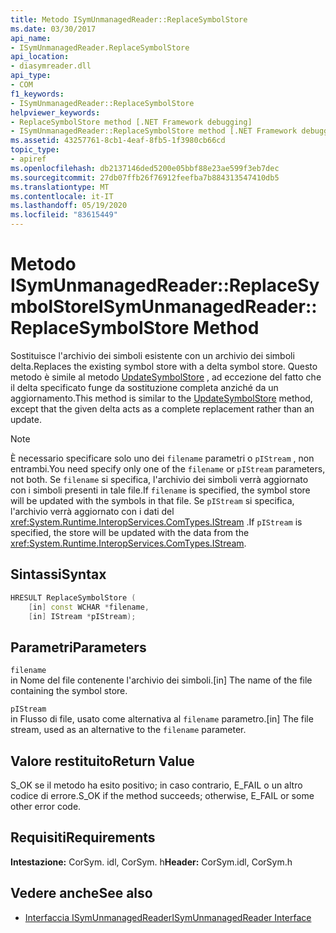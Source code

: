 ```yaml
---
title: Metodo ISymUnmanagedReader::ReplaceSymbolStore
ms.date: 03/30/2017
api_name:
- ISymUnmanagedReader.ReplaceSymbolStore
api_location:
- diasymreader.dll
api_type:
- COM
f1_keywords:
- ISymUnmanagedReader::ReplaceSymbolStore
helpviewer_keywords:
- ReplaceSymbolStore method [.NET Framework debugging]
- ISymUnmanagedReader::ReplaceSymbolStore method [.NET Framework debugging]
ms.assetid: 43257761-8cb1-4eaf-8fb5-1f3980cb66cd
topic_type:
- apiref
ms.openlocfilehash: db2137146ded5200e05bbf88e23ae599f3eb7dec
ms.sourcegitcommit: 27db07ffb26f76912feefba7b884313547410db5
ms.translationtype: MT
ms.contentlocale: it-IT
ms.lasthandoff: 05/19/2020
ms.locfileid: "83615449"
---
```

# <a name="isymunmanagedreaderreplacesymbolstore-method"></a><span data-ttu-id="60a42-102">Metodo ISymUnmanagedReader::ReplaceSymbolStore</span><span class="sxs-lookup"><span data-stu-id="60a42-102">ISymUnmanagedReader::ReplaceSymbolStore Method</span></span>
<span data-ttu-id="60a42-103">Sostituisce l'archivio dei simboli esistente con un archivio dei simboli delta.</span><span class="sxs-lookup"><span data-stu-id="60a42-103">Replaces the existing symbol store with a delta symbol store.</span></span> <span data-ttu-id="60a42-104">Questo metodo è simile al metodo [UpdateSymbolStore](isymunmanagedreader-updatesymbolstore-method.md) , ad eccezione del fatto che il delta specificato funge da sostituzione completa anziché da un aggiornamento.</span><span class="sxs-lookup"><span data-stu-id="60a42-104">This method is similar to the [UpdateSymbolStore](isymunmanagedreader-updatesymbolstore-method.md) method, except that the given delta acts as a complete replacement rather than an update.</span></span>  
  
> [!NOTE]
> <span data-ttu-id="60a42-105">È necessario specificare solo uno dei `filename` parametri o `pIStream` , non entrambi.</span><span class="sxs-lookup"><span data-stu-id="60a42-105">You need specify only one of the `filename` or `pIStream` parameters, not both.</span></span> <span data-ttu-id="60a42-106">Se `filename` si specifica, l'archivio dei simboli verrà aggiornato con i simboli presenti in tale file.</span><span class="sxs-lookup"><span data-stu-id="60a42-106">If `filename` is specified, the symbol store will be updated with the symbols in that file.</span></span> <span data-ttu-id="60a42-107">Se `pIStream` si specifica, l'archivio verrà aggiornato con i dati del <xref:System.Runtime.InteropServices.ComTypes.IStream> .</span><span class="sxs-lookup"><span data-stu-id="60a42-107">If `pIStream` is specified, the store will be updated with the data from the <xref:System.Runtime.InteropServices.ComTypes.IStream>.</span></span>  
  
## <a name="syntax"></a><span data-ttu-id="60a42-108">Sintassi</span><span class="sxs-lookup"><span data-stu-id="60a42-108">Syntax</span></span>  
  
```cpp  
HRESULT ReplaceSymbolStore (  
    [in] const WCHAR *filename,  
    [in] IStream *pIStream);  
```  
  
## <a name="parameters"></a><span data-ttu-id="60a42-109">Parametri</span><span class="sxs-lookup"><span data-stu-id="60a42-109">Parameters</span></span>  
 `filename`  
 <span data-ttu-id="60a42-110">in Nome del file contenente l'archivio dei simboli.</span><span class="sxs-lookup"><span data-stu-id="60a42-110">[in] The name of the file containing the symbol store.</span></span>  
  
 `pIStream`  
 <span data-ttu-id="60a42-111">in Flusso di file, usato come alternativa al `filename` parametro.</span><span class="sxs-lookup"><span data-stu-id="60a42-111">[in] The file stream, used as an alternative to the `filename` parameter.</span></span>  
  
## <a name="return-value"></a><span data-ttu-id="60a42-112">Valore restituito</span><span class="sxs-lookup"><span data-stu-id="60a42-112">Return Value</span></span>  
 <span data-ttu-id="60a42-113">S_OK se il metodo ha esito positivo; in caso contrario, E_FAIL o un altro codice di errore.</span><span class="sxs-lookup"><span data-stu-id="60a42-113">S_OK if the method succeeds; otherwise, E_FAIL or some other error code.</span></span>  
  
## <a name="requirements"></a><span data-ttu-id="60a42-114">Requisiti</span><span class="sxs-lookup"><span data-stu-id="60a42-114">Requirements</span></span>  
 <span data-ttu-id="60a42-115">**Intestazione:** CorSym. idl, CorSym. h</span><span class="sxs-lookup"><span data-stu-id="60a42-115">**Header:** CorSym.idl, CorSym.h</span></span>  
  
## <a name="see-also"></a><span data-ttu-id="60a42-116">Vedere anche</span><span class="sxs-lookup"><span data-stu-id="60a42-116">See also</span></span>

- [<span data-ttu-id="60a42-117">Interfaccia ISymUnmanagedReader</span><span class="sxs-lookup"><span data-stu-id="60a42-117">ISymUnmanagedReader Interface</span></span>](isymunmanagedreader-interface.md)

